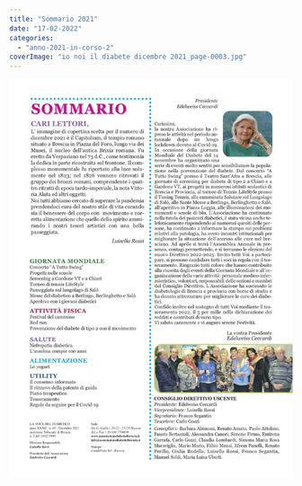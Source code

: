 ```yaml
---
title: "Sommario 2021"
date: "17-02-2022"
categories: 
  - "anno-2021-in-corso-2"
coverImage: "io noi il diabete dicembre 2021_page-0003.jpg"
---
```


![](images/io%20noi%20il%20diabete%20dicembre%202021_page-0003.jpg)